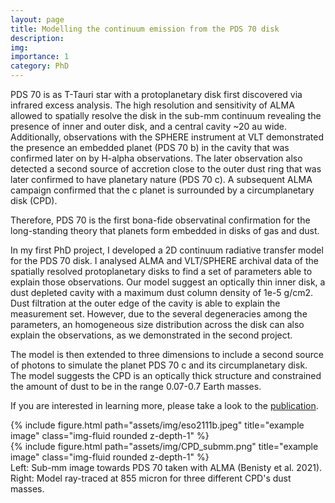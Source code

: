 ```yaml
---
layout: page
title: Modelling the continuum emission from the PDS 70 disk
description:
img:
importance: 1
category: PhD
---
```


PDS 70 is as T-Tauri star with a protoplanetary disk first discovered via infrared
excess analysis. The high resolution and sensitivity of ALMA allowed to spatially
resolve the disk in the sub-mm continuum revealing the presence of inner and outer disk, and a central
cavity ~20 au wide. Additionally, observations with the SPHERE instrument at VLT demonstrated the presence
an embedded planet (PDS 70 b) in the cavity that was confirmed later on by H-alpha observations.
The later observation also detected a second source of accretion close to the outer
dust ring that was later confirmed to have planetary nature (PDS 70 c). A subsequent ALMA
campaign confirmed that the c planet is surrounded by a circumplanetary disk (CPD).

Therefore, PDS 70 is the first bona-fide observatinal confirmation for the long-standing
theory that planets form embedded in disks of gas and dust.

In my first PhD project, I developed a 2D continuum radiative transfer model for
the PDS 70 disk. I analysed ALMA and VLT/SPHERE archival data of the spatially resolved protoplanetary disks to find
a set of parameters able to explain those observations. Our model suggest an optically thin inner disk, a dust
depleted cavity with a maximum dust column density of 1e-5 g/cm2. Dust filtration at the outer edge of
the cavity is able to explain the measurement set. However, due to the several degeneracies
among the parameters, an homogeneous size distribution across the disk can also
explain the observations, as we demonstrated in the second project.  

The model is then extended to three dimensions to include a second
source of photons to simulate the planet PDS 70 c and its circumplanetary disk. The model suggests the CPD is an optically thick structure
and constrained the amount of dust to be in the range 0.07-0.7 Earth masses.

If you are interested in learning more, please take a look to the [publication](https://www.aanda.org/articles/aa/full_html/2022/02/aa41764-21/aa41764-21.html).   

<div class="row justify-content-sm-center">
    <div class="col-sm-4 mt-3 mt-md-0">
        {% include figure.html path="assets/img/eso2111b.jpeg" title="example image" class="img-fluid rounded z-depth-1" %}
    </div>
    <div class="col-sm-8 mt-3 mt-md-0">
        {% include figure.html path="assets/img/CPD_submm.png" title="example image" class="img-fluid rounded z-depth-1" %}
    </div>

</div>
<div class="caption">
    Left: Sub-mm image towards PDS 70 taken with ALMA (Benisty et al. 2021).
    Right: Model ray-traced at 855 micron for three different CPD's dust masses.   
</div>
